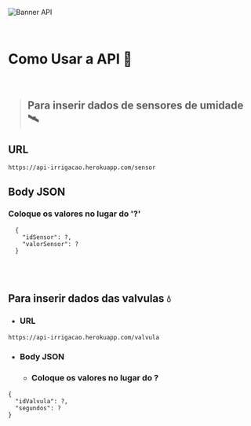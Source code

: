 ![Banner API](https://user-images.githubusercontent.com/97262778/176702116-eabb2fd8-b17a-4aaf-b891-b6b5b9a82531.png)

<br>

# Como Usar a API 🤔

<br>

> ## Para inserir dados de sensores de umidade 🛰
## URL
```
https://api-irrigacao.herokuapp.com/sensor
```

## Body JSON
### Coloque os valores no lugar do '?'
```
  {
    "idSensor": ?,      
    "valorSensor": ?
  }
```

<br>
<br>

## Para inserir dados das valvulas 💧
- ### URL
```
https://api-irrigacao.herokuapp.com/valvula
```
- ### Body JSON
  - ### Coloque os valores no lugar do ?
```
{
  "idValvula": ?,
  "segundos": ?
}
```
